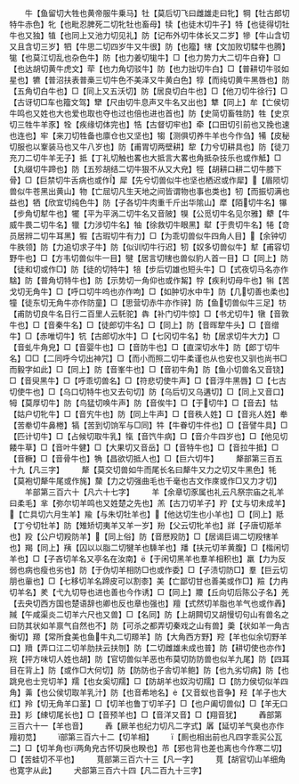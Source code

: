 <!-- { "loadSidebar": true } -->
　　牛【鱼留切大牲也黄帝服牛乗马】牡【莫后切飞曰雌雄走曰牝】犅【牡古郎切特牛赤色】牝【也毗忍脾死二切牝牡也畜母】犊【也徒木切牛子】特【也徒得切牡牛也又独】犆【也同上又池力切见礼】防【记布外切牛体长又二岁】犙【牛山含切又且含切三岁】牭【牛思二切四岁牛又牛很】防【也籀】犗【文加败切騥牛也腾】牻【也莫江切乱也杂色牛】防【也力姜切牻牛】□【也力势力大二切牛白脊】□【也达胡切黄牛虎文】荦【也力角切驳牛】防【也力拙切牛白】□【普耕切牛驳如星也】犥【普沼扶表普槀三切牛色不美泽又牛黄白色】犉【而纯切黄牛黑唇也】防【五角切白牛也】□【同上又五沃切】防【居良切白牛也】□【他刀切牛徐行】□【古讶切□车也籀文驾】犫【尺由切牛息声又牛名又出也】犨【同上】牟【亡侯切牛鸣也又姓也大也爱也取也夺也过也倍也进也首也】防【史简切畜牲防】牲【史京切三牲牛羊豕】牷【疾缘切体完也】牿【古督切牢也】牵【口田切引前也又挽也速也连也】牢【来刀切牲备也廪仓也又坚也】犓【测俱切养牛羊也今作刍】犕【皮秘切服也以鞌装马也又牛八岁也】防【甫胃切两壁耕】犂【力兮切耕具也】防【徒刀充刀二切牛羊无子】抵【丁礼切触也畧也大抵言大畧也角抵杂技乐也或作觝】□【丸缀切牛蹄也】防【五殄胡结二切牛狠不从又大皃】牼【胡耕口耕二切牛膝下骨】□【巨禁切牛舌病也或作】犀【先兮切兽似牛也坚也栖迟或作犀】【眉陨切兽似牛苍黑出黄山】物【亡屈切凡生天地之间皆谓物也事也类也】牣【而振切满也益也】牺【欣宜切纯色牛】防【子各切牛肉重千斤出华隂山】犘【陌切牛名】犦【步角切犎牛也】犤【平为平涡二切牛名又音陂】犑【公觅切牛名见尔雅】犩【牛威牛畏二切牛名】犣【力涉切牛名】牰【徐救切牛眼黑】犚【于贵切牛名】犈【竒员居辨二切牛耳黑】犌【古瑕切牛有力】□【为乖切兽似牛四角人目】【余钟切牛胅领】防【力追切求子牛】防【似训切牛行迟】牣【奴多切兽似牛】犎【甫容切野牛也】□【方韦切兽似牛一目】犍【居言切犗也兽似豹人首一目】□【同上】防【徒和切或作□】防【徒的切特牛】犃【步后切雄也短头牛】□【式夜切马名亦作騇】防【普角切特牛也】防【示势切一角仰也或作觢】牸【疾利切母牛也】犐【苦戈切无角牛】□【呼口切牛呜也亦作呴】□【如肿切水中牛】防【几切善也柔也】犝【徒东切无角牛亦作防童】□【思营切赤牛亦作骍】防【鱼切兽似牛三足】牥【甫防切良牛名日行二百里人云馲驼】犇【补门切牛惊】□【书尤切牛】犜【音敦牛也】□【音秦牛名】□【徒郎切牛名】□【同上】防【音晖犂牛头】□【音缯牛】□【赤唯切牛】牨【古郎切水牛】□【七冈切牛名】牞【居求切牛大力】□【音虬牛角皃】□【音婴牛也】□【音防牛也】□【直深切水牛】防【郎丁切牛名】□□【二同呼今切出神咒】□【而小而照二切牛柔谨也从也安也又驯也尚书□而毅字如此】□【同上】防【音峯牛也】□【音初牛角】防【鱼小切兽名又音铙】□【音臾黑牛】□【呼乖切兽名】□【符悲切使牛声】□【音浮牛黑唇】□【七古切使牛也】□【乌口切特牛也又去句切】防【乌后切又乌遘切】□【同上又音口】牳【莫厚切牛】防【鸟猛切唤牛声】防【音俟牛】□【于切牛】□【音去】牯【姑户切牝牛】□【音宄牛也】防【同上牛声】□【音秩人姓】□【音兆人姓】牶【苦牶切牛鼻棬】犒【苦到切饷军与□同】牪【牛眷切牛件也】□【音譬牛具】□【匹计切牛】□【占候切取牛乳】犔【音饩牛病】□【音介牛四岁也】□【他见切餧牛草】□【音叶牛健】□【大果切又音岳】□【音特牛也】□【音拉牛抵】□【音橛】□【音骨牛也】觕【昌欲切抵人也】□【巨六切牛】
　　犛部第三百五十九【凡三字】
　　犛【莫交切兽如牛而尾长名曰犛牛又力之切又牛黑色】牦【莫袍切犛牛尾或作旄】斄【力之切强曲毛也千毫也古文作庲或作□又力才切】
　　羊部第三百六十【凡六十七字】
　　羊【余章切豕属也礼云凡祭宗庙之礼羊曰柔毛】芈【弥尔切羊鸣也又姓楚之先也】羔【古刀切羊子】羜【丈与切未成羊】【亡具切六月生羊】羭【与朱切牡羊也】【他达切生也小羊也】□【同上】羝【丁兮切牡羊】防【雉矫切夷羊又羊一岁】羒【父云切牝羊也】牂【子唐切羝羊也】羖【公户切羖防羊】【同上俗】防【音厯羖防】□【居谒巨谒二切羖犗羊也】羯【同上】羠【囚以以脂二切犍羊也騬羊也】羳【扶元切羊黄腹】□【楷闲切羊也】□【子吝切羊名又亭名在汝南】【于闲切黑羊也羣羊相积也】羸【力为反弱也病也瘦也劣也】防【于伪切羊相防□也或作委】□【子渍切防□】羣【巨云切朋也軰也】□【七移切羊名蹄皮可以割桼】美【亡鄙切甘也善美或作□】羷【力冉切羊名】羑【弋九切导也进也善也今作诱】□【同上】羻【丘向切后陈公子名】羌【去央切西方国也楚语辞也卿也反也章也强也】羶【式然切羊脂也羊气也或作羴】羬【午咸渠炎二切羊六尺也又兽】□【名同】防【上胡闗切又胡慢切句山有兽名之曰防其状如羊禀气自然也不】防【可杀之都弄切秦戏之山有兽】羮【状如羊一角古衡切】羱【常所食美也鱼牛丸二切羱羊】防【大角西方野】羫【羊也似余切野羊口】羵【弄口江二切羊肋扶云扶刎】防【二切雌雄未成也普】防【耕切使也亦作】羦【抨方味切人姓也胡】防【官切兽似羊恶也布莫切防防兽也似羊九尾】防【四耳目在背上】防【或作□大何切】防【防防也子舎切羊鲍】防【也九劣切病】防【也跳皃也士兖切羊】羺【也女奚切羺】□【防胡羊也奴沟切羺】□【防力侯切似羊四角】羛【也公侯切取羊乳汁】防【也音希地名】【又音蚁也音争】羟【羊子也大红】羚【切无角羊口茎】□【切羊也鲁丁切羊子】□【也户阖切兽似】□【羊无口丑】羏【綀切尾长也】□【音预羊也】□【音洋又音】□【翔音犹】
　　羴部第三百六十一【羊也音】
　　羴【厥羊也纪力切凡二字式】羼【延切羊气臭也亦作羶初苋】
　　部第三百六十二【切羊相】
　　【厠也相出前也凡四字乖买公瓦二】□【切羊角也两角皃古怀切戾也睽也】芇【邪也背也差也离也今作寒二切】□【苦蛙切不平也】
　　萈部第三百六十三【凡一字】
　　萈【胡官切山羊细角也寛字从此】
　　犬部第三百六十四【凡二百九十三字】
